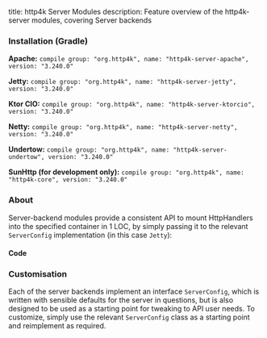title: http4k Server Modules
description: Feature overview of the http4k-server modules, covering Server backends

### Installation (Gradle)
**Apache:** ```compile group: "org.http4k", name: "http4k-server-apache", version: "3.240.0"```

**Jetty:** ```compile group: "org.http4k", name: "http4k-server-jetty", version: "3.240.0"```

**Ktor CIO:** ```compile group: "org.http4k", name: "http4k-server-ktorcio", version: "3.240.0"```

**Netty:** ```compile group: "org.http4k", name: "http4k-server-netty", version: "3.240.0"```

**Undertow:** ```compile group: "org.http4k", name: "http4k-server-undertow", version: "3.240.0"```

**SunHttp (for development only):** ```compile group: "org.http4k", name: "http4k-core", version: "3.240.0"```

### About
Server-backend modules provide a consistent API to mount HttpHandlers into the specified container in 1 LOC, by 
simply passing it to the relevant `ServerConfig` implementation (in this case `Jetty`):

#### Code [<img class="octocat"/>](https://github.com/http4k/http4k/blob/master/src/docs/guide/modules/servers/example_http.kt)
<script src="https://gist-it.appspot.com/https://github.com/http4k/http4k/blob/master/src/docs/guide/modules/servers/example_http.kt"></script>

### Customisation
Each of the server backends implement an interface `ServerConfig`, which is written with sensible defaults for the server in questions, 
but is also designed to be used as a starting point for tweaking to API user needs. To customize, simply use the relevant `ServerConfig` 
class as a starting point and reimplement as required.
